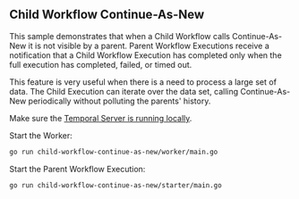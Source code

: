 ## Child Workflow Continue-As-New
<!-- @@@SNIPSTART samples-go-cw-cas-readme -->
This sample demonstrates that when a Child Workflow calls Continue-As-New it is not visible by a parent.
Parent Workflow Executions receive a notification that a Child Workflow Execution has completed only when the full execution has completed, failed, or timed out.

This feature is very useful when there is a need to process a large set of data.
The Child Execution can iterate over the data set, calling Continue-As-New periodically without polluting the parents' history.

Make sure the [Temporal Server is running locally](https://docs.temporal.io/clusters/quick-install).

Start the Worker:

```bash
go run child-workflow-continue-as-new/worker/main.go
```

Start the Parent Workflow Execution:

```bash
go run child-workflow-continue-as-new/starter/main.go
```
<!-- @@@SNIPEND -->
